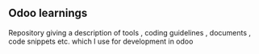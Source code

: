 ## Odoo learnings
Repository giving a description of tools , coding guidelines , documents , code snippets etc. which I use for development in odoo

